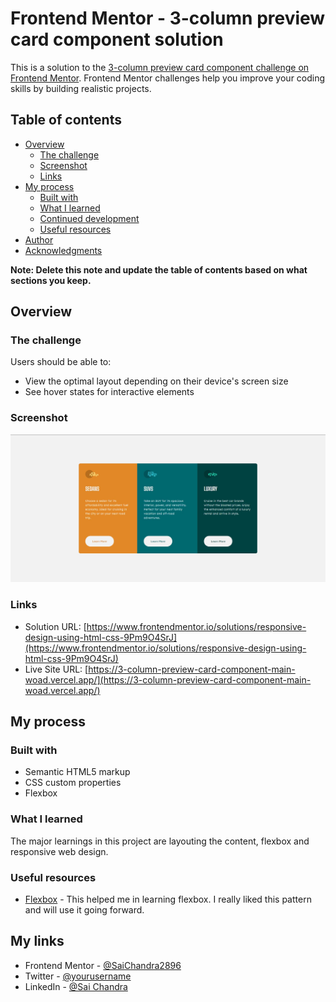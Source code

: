 # Frontend Mentor - 3-column preview card component solution

This is a solution to the [3-column preview card component challenge on Frontend Mentor](https://www.frontendmentor.io/challenges/3column-preview-card-component-pH92eAR2-). Frontend Mentor challenges help you improve your coding skills by building realistic projects.

## Table of contents

- [Overview](#overview)
  - [The challenge](#the-challenge)
  - [Screenshot](#screenshot)
  - [Links](#links)
- [My process](#my-process)
  - [Built with](#built-with)
  - [What I learned](#what-i-learned)
  - [Continued development](#continued-development)
  - [Useful resources](#useful-resources)
- [Author](#author)
- [Acknowledgments](#acknowledgments)

**Note: Delete this note and update the table of contents based on what sections you keep.**

## Overview

### The challenge

Users should be able to:

- View the optimal layout depending on their device's screen size
- See hover states for interactive elements

### Screenshot

![](./images/screenshot.JPG)

### Links

- Solution URL: [https://www.frontendmentor.io/solutions/responsive-design-using-html-css-9Pm9O4SrJ](https://www.frontendmentor.io/solutions/responsive-design-using-html-css-9Pm9O4SrJ)
- Live Site URL: [https://3-column-preview-card-component-main-woad.vercel.app/](https://3-column-preview-card-component-main-woad.vercel.app/)

## My process

### Built with

- Semantic HTML5 markup
- CSS custom properties
- Flexbox

### What I learned

The major learnings in this project are layouting the content, flexbox and responsive web design.

### Useful resources

- [Flexbox](https://developer.mozilla.org/en-US/docs/Learn/CSS/CSS_layout/Flexbox) - This helped me in learning flexbox. I really liked this pattern and will use it going forward.

## My links

- Frontend Mentor - [@SaiChandra2896](https://www.frontendmentor.io/profile/SaiChandra2896)
- Twitter - [@yourusername](https://twitter.com/saichan58535512)
- LinkedIn - [@Sai Chandra](https://www.linkedin.com/in/sai-chandra-065101152/)
